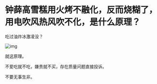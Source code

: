 # 钟薛高雪糕用火烤不融化，反而烧糊了，用电吹风热风吹不化，是什么原理？

吃过油炸冰激凌没？

![img](https://pica.zhimg.com/80/v2-238f9e3edac06386656a970af2410c21_720w.jpg?source=1940ef5c)

就这原理。

不爱吃就不吃，嫌贵就不买，存在质量问题直接投诉。

不要无事生非。

